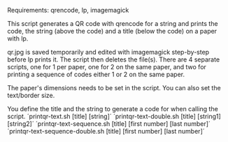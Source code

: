 Requirements: qrencode, lp, imagemagick

This script generates a QR code with qrencode for a string and prints the code, the string (above the code) and a title (below the code) on a paper with lp.

qr.jpg is saved temporarily and edited with imagemagick step-by-step before lp prints it. The script then deletes the file(s).
There are 4 separate scripts, one for 1 per paper, one for 2 on the same paper, and two for printing a sequence of codes either 1 or 2 on the same paper.

The paper's dimensions needs to be set in the script. You can also set the text/border size.

You define the title and the string to generate a code for when calling the script.
´printqr-text.sh [title] [string]´
´printqr-text-double.sh [title] [string1] [string2]´
´printqr-text-sequence.sh [title] [first number] [last number]´
´printqr-text-sequence-double.sh [title] [first number] [last number]´
